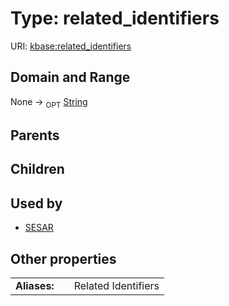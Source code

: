 
# Type: related_identifiers




URI: [kbase:related_identifiers](http://kbase.us/related_identifiers)


## Domain and Range

None ->  <sub>OPT</sub> [String](types/String.md)

## Parents


## Children


## Used by

 * [SESAR](SESAR.md)

## Other properties

|  |  |  |
| --- | --- | --- |
| **Aliases:** | | Related Identifiers |

